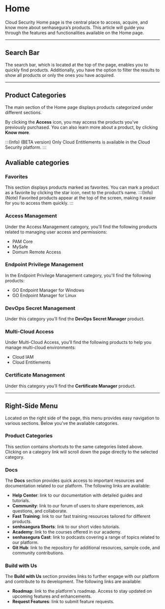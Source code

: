 # Home

Cloud Security Home page is the central place to access, acquire, and know more about senhasegura’s products. This article will guide you through the features and functionalities available on the Home page.

* * *


## Search Bar
The search bar, which is located at the top of the page,  enables you to quickly find products. Additionally, you have the option to filter the results to show all products or only the ones you have acquired.

* * *

## Product Categories
The main section of the Home page displays products categorized under different sections. 

By clicking the **Access** icon, you may access the products you've previously purchased. You can also learn more about a product, by clicking **Know more**.

:::(Info) (BETA version)
Only Cloud Entitlements is available in the Cloud Security platform. 
:::




## Avaliable categories

### Favorites
This section displays products marked as favorites. You can mark a product as a favorite by clicking the star icon, next to the product’s name. 
:::(Info) (Note)
Favorited products appear at the top of the screen, making it easier for you to access them quickly.
:::


### Access Management
Under the Access Management category, you'll find the following products related to managing user access and permissions:

* PAM Core
* MySafe
* Domum Remote Access

 


### Endpoint Privilege Management
In the Endpoint Privilege Management category, you'll find the following products:

* GO Endpoint Manager for Windows
* GO Endpoint Manager for Linux

### DevOps Secret Management
Under this category you’ll find the **DevOps Secret Manager** product.

### Multi-Cloud Access
Under Multi-Cloud Access, you'll find the following products to help you manage multi-cloud environments:

* Cloud IAM
* Cloud Entitlements

### Certificate Management
Under this category you’ll find the **Certificate Manager** product.

* * *

## Right-Side Menu
Located on the right side of the page, this menu provides easy navigation to various sections. Below you’ve the avaliable catogories.


### Product Categories
This section contains shortcuts to the same categories listed above. Clicking on a category link will scroll down the page directly to the selected category.


### Docs
The **Docs** section provides quick access to important resources and documentation related to our platform. The following links are available:

* **Help Center**: link to our documentation with detailed guides and tutorials.
* **Community**: link to our forum of users to share experiences, ask questions, and collaborate.
* **Fast Training**: link to our fast training resources tailored for different products.
* **senhsaegura Shorts**: link to our short video tutorials.
* **Academy**: link to the courses offered in our academy.
* **senhasegura Cast**: link to podcasts covering a range of topics related to our platform.
* **Git Hub**: link to the repository for additional resources, sample code, and community contributions.

### Build with Us
The **Build with Us** section provides links to further engage with our platform and contribute to its development. The following links are available:

* **Roadmap**: link to the platform's roadmap. Access to stay updated on upcoming features and enhancements.
* **Request Features**: link to submit feature requests.
